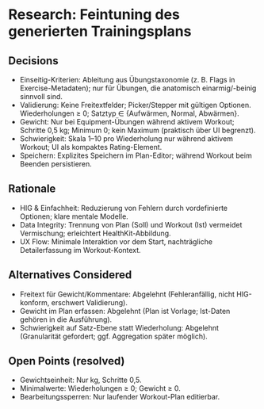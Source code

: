 # Research: Feintuning des generierten Trainingsplans

## Decisions
- Einseitig-Kriterien: Ableitung aus Übungstaxonomie (z. B. Flags in Exercise-Metadaten); nur für Übungen, die anatomisch einarmig/-beinig sinnvoll sind.
- Validierung: Keine Freitextfelder; Picker/Stepper mit gültigen Optionen. Wiederholungen ≥ 0; Satztyp ∈ {Aufwärmen, Normal, Abwärmen}.
- Gewicht: Nur bei Equipment-Übungen während aktivem Workout; Schritte 0,5 kg; Minimum 0; kein Maximum (praktisch über UI begrenzt).
- Schwierigkeit: Skala 1–10 pro Wiederholung nur während aktivem Workout; UI als kompaktes Rating-Element.
- Speichern: Explizites Speichern im Plan-Editor; während Workout beim Beenden persistieren.

## Rationale
- HIG & Einfachheit: Reduzierung von Fehlern durch vordefinierte Optionen; klare mentale Modelle.
- Data Integrity: Trennung von Plan (Soll) und Workout (Ist) vermeidet Vermischung; erleichtert HealthKit-Abbildung.
- UX Flow: Minimale Interaktion vor dem Start, nachträgliche Detailerfassung im Workout-Kontext.

## Alternatives Considered
- Freitext für Gewicht/Kommentare: Abgelehnt (Fehleranfällig, nicht HIG-konform, erschwert Validierung).
- Gewicht im Plan erfassen: Abgelehnt (Plan ist Vorlage; Ist-Daten gehören in die Ausführung).
- Schwierigkeit auf Satz-Ebene statt Wiederholung: Abgelehnt (Granularität gefordert; ggf. Aggregation später möglich).

## Open Points (resolved)
- Gewichtseinheit: Nur kg, Schritte 0,5.
- Minimalwerte: Wiederholungen ≥ 0; Gewicht ≥ 0.
- Bearbeitungssperren: Nur laufender Workout-Plan editierbar.
